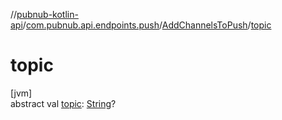 //[pubnub-kotlin-api](../../../index.md)/[com.pubnub.api.endpoints.push](../index.md)/[AddChannelsToPush](index.md)/[topic](topic.md)

# topic

[jvm]\
abstract val [topic](topic.md): [String](https://kotlinlang.org/api/latest/jvm/stdlib/kotlin/-string/index.html)?
